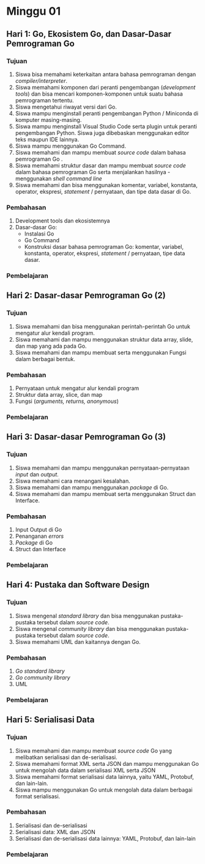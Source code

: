 # Minggu 01

## Hari 1: Go, Ekosistem Go, dan Dasar-Dasar Pemrograman Go
### Tujuan
1. Siswa bisa memahami keterkaitan antara bahasa pemrograman dengan *compiler/interpreter*.
2. Siswa memahami komponen dari peranti pengembangan (*development tools*) dan bisa mencari komponen-komponen untuk suatu bahasa pemrograman tertentu.
3. Siswa mengetahui riwayat versi dari Go.
4. Siswa mampu menginstall peranti pengembangan Python / Miniconda di komputer masing-masing.
5. Siswa mampu menginstall Visual Studio Code serta plugin untuk peranti pengembangan Python. Siswa juga dibebaskan menggunakan editor teks maupun IDE lainnya.
6. Siswa mampu menggunakan Go Command.
7. Siswa memahami dan mampu membuat *source code* dalam bahasa pemrograman Go . 
8. Siswa memahami struktur dasar dan mampu membuat *source code* dalam bahasa pemrograman Go serta menjalankan hasilnya - menggunakan *shell command line*
9. Siswa memahami dan bisa menggunakan komentar, variabel, konstanta, operator, ekspresi, *statement* / pernyataan, dan tipe data dasar di Go.

### Pembahasan
1. Development tools dan ekosistemnya
2. Dasar-dasar Go: 
    * Instalasi Go
    * Go Command
    * Konstruksi dasar bahasa pemrograman Go: komentar, variabel, konstanta, operator, ekspresi, *statement* / pernyataan, tipe data dasar. 

### Pembelajaran

## Hari 2: Dasar-dasar Pemrograman Go (2)
### Tujuan
1. Siswa memahami dan bisa menggunakan perintah-perintah Go untuk mengatur alur kendali program.
2. Siswa memahami dan mampu menggunakan struktur data array, slide, dan map yang ada pada Go.
3. Siswa memahami dan mampu membuat serta menggunakan Fungsi dalam berbagai bentuk.

### Pembahasan
1. Pernyataan untuk mengatur alur kendali program
2. Struktur data array, slice, dan map
3. Fungsi (*arguments, returns, anonymous*)

### Pembelajaran

## Hari 3: Dasar-dasar Pemrograman Go (3)
### Tujuan
1. Siswa memahami dan mampu menggunakan pernyataan-pernyataan *input* dan *output*.
2. Siswa memahami cara menangani kesalahan.
3. Siswa memahami dan mampu menggunakan *package* di Go.
4. Siswa memahami dan mampu membuat serta menggunakan Struct dan Interface.

### Pembahasan
1. Input Output di Go
2. Penanganan *errors*
3. *Package* di Go
4. Struct dan Interface

### Pembelajaran

## Hari 4: Pustaka dan Software Design
### Tujuan
1. Siswa mengenal *standard library* dan bisa menggunakan pustaka-pustaka tersebut dalam *source code*.
2. Siswa mengenal *community library* dan bisa menggunakan pustaka-pustaka tersebut dalam *source code*.
3. Siswa memahami UML dan kaitannya dengan Go.

### Pembahasan
1. *Go standard library*
2. *Go community library*
3. UML

### Pembelajaran

## Hari 5: Serialisasi Data
### Tujuan
1. Siswa memahami dan mampu membuat *source code* Go  yang melibatkan serialisasi dan de-serialisasi. 
2. Siswa memahami format XML serta JSON dan mampu menggunakan Go untuk mengolah data dalam serialisasi XML serta JSON
3. Siswa memahami format serialisasi data lainnya, yaitu YAML, Protobuf, dan lain-lain. 
4. Siswa mampu menggunakan Go untuk mengolah data dalam berbagai format serialisasi.

### Pembahasan
1. Serialisasi dan de-serialisasi
2. Serialisasi data: XML dan JSON
3. Serialisasi dan de-serialisasi data lainnya: YAML, Protobuf, dan lain-lain

### Pembelajaran
